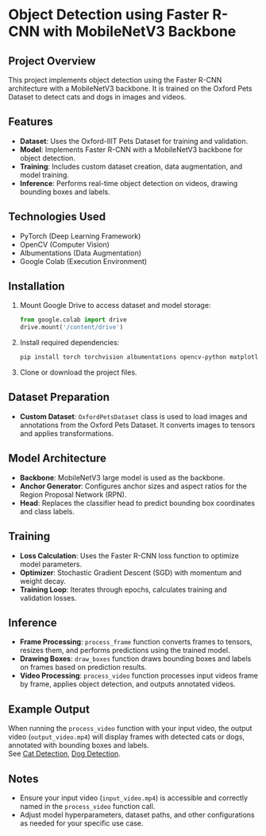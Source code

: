 # Object Detection using Faster R-CNN with MobileNetV3 Backbone

## Project Overview

This project implements object detection using the Faster R-CNN architecture with a MobileNetV3 backbone. It is trained on the Oxford Pets Dataset to detect cats and dogs in images and videos.

## Features

- **Dataset**: Uses the Oxford-IIIT Pets Dataset for training and validation.
- **Model**: Implements Faster R-CNN with a MobileNetV3 backbone for object detection.
- **Training**: Includes custom dataset creation, data augmentation, and model training.
- **Inference**: Performs real-time object detection on videos, drawing bounding boxes and labels.

## Technologies Used

- PyTorch (Deep Learning Framework)
- OpenCV (Computer Vision)
- Albumentations (Data Augmentation)
- Google Colab (Execution Environment)

## Installation

1. Mount Google Drive to access dataset and model storage:
   ```python
   from google.colab import drive
   drive.mount('/content/drive')
   ```

2. Install required dependencies:
   ```bash
   pip install torch torchvision albumentations opencv-python matplotlib pandas
   ```

3. Clone or download the project files.

## Dataset Preparation

- **Custom Dataset**: `OxfordPetsDataset` class is used to load images and annotations from the Oxford Pets Dataset. It converts images to tensors and applies transformations.

## Model Architecture

- **Backbone**: MobileNetV3 large model is used as the backbone.
- **Anchor Generator**: Configures anchor sizes and aspect ratios for the Region Proposal Network (RPN).
- **Head**: Replaces the classifier head to predict bounding box coordinates and class labels.

## Training

- **Loss Calculation**: Uses the Faster R-CNN loss function to optimize model parameters.
- **Optimizer**: Stochastic Gradient Descent (SGD) with momentum and weight decay.
- **Training Loop**: Iterates through epochs, calculates training and validation losses.

## Inference

- **Frame Processing**: `process_frame` function converts frames to tensors, resizes them, and performs predictions using the trained model.
- **Drawing Boxes**: `draw_boxes` function draws bounding boxes and labels on frames based on prediction results.
- **Video Processing**: `process_video` function processes input videos frame by frame, applies object detection, and outputs annotated videos.

## Example Output

When running the `process_video` function with your input video, the output video (`output_video.mp4`) will display frames with detected cats or dogs, annotated with bounding boxes and labels.  
See [Cat Detection](https://www.youtube.com/watch?v=m6ONQ4XXNaI), [Dog Detection](https://www.youtube.com/watch?v=YB1cFDFtem0).

## Notes

- Ensure your input video (`input_video.mp4`) is accessible and correctly named in the `process_video` function call.
- Adjust model hyperparameters, dataset paths, and other configurations as needed for your specific use case.
